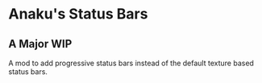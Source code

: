 # Anaku's Status Bars

## A Major WIP

A mod to add progressive status bars instead of the default texture based status bars.

